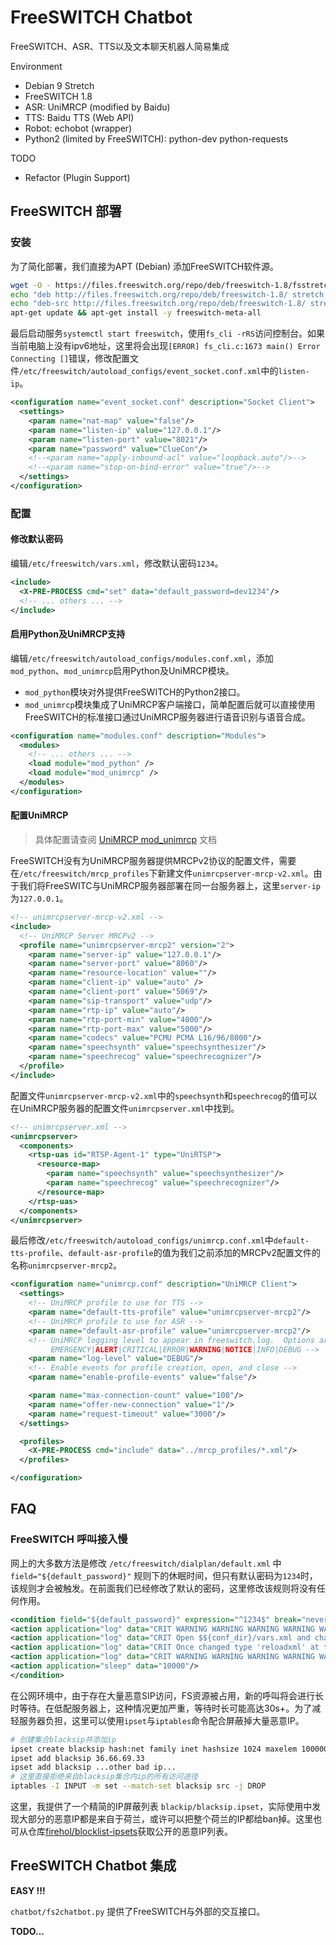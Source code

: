 # FreeSWITCH Chatbot

FreeSWITCH、ASR、TTS以及文本聊天机器人简易集成

Environment

- Debian 9 Stretch
- FreeSWITCH 1.8
- ASR: UniMRCP (modified by Baidu)
- TTS: Baidu TTS (Web API)
- Robot: echobot (wrapper)
- Python2 (limited by FreeSWITCH): python-dev python-requests

TODO

- Refactor (Plugin Support)

## FreeSWITCH 部署

### 安装

为了简化部署，我们直接为APT (Debian) 添加FreeSWITCH软件源。
```sh
wget -O - https://files.freeswitch.org/repo/deb/freeswitch-1.8/fsstretch-archive-keyring.asc | apt-key add -
echo "deb http://files.freeswitch.org/repo/deb/freeswitch-1.8/ stretch main" > /etc/apt/sources.list.d/freeswitch.list
echo "deb-src http://files.freeswitch.org/repo/deb/freeswitch-1.8/ stretch main" >> /etc/apt/sources.list.d/freeswitch.list
apt-get update && apt-get install -y freeswitch-meta-all
```

最后启动服务`systemctl start freeswitch`，使用`fs_cli -rRS`访问控制台。如果当前电脑上没有ipv6地址，这里将会出现`[ERROR] fs_cli.c:1673 main() Error Connecting []`错误，修改配置文件`/etc/freeswitch/autoload_configs/event_socket.conf.xml`中的`listen-ip`。
```xml
<configuration name="event_socket.conf" description="Socket Client">   
  <settings> 
    <param name="nat-map" value="false"/>
    <param name="listen-ip" value="127.0.0.1"/>
    <param name="listen-port" value="8021"/>
    <param name="password" value="ClueCon"/>
    <!--<param name="apply-inbound-acl" value="loopback.auto"/>-->
    <!--<param name="stop-on-bind-error" value="true"/>-->
  </settings>
</configuration>
```

### 配置

#### 修改默认密码

编辑`/etc/freeswitch/vars.xml`，修改默认密码`1234`。
```xml
<include>
  <X-PRE-PROCESS cmd="set" data="default_password=dev1234"/>
  <!-- ... others ... -->
</include>
```

#### 启用Python及UniMRCP支持
编辑`/etc/freeswitch/autoload_configs/modules.conf.xml`，添加`mod_python`、`mod_unimrcp`启用Python及UniMRCP模块。

- `mod_python`模块对外提供FreeSWITCH的Python2接口。
- `mod_unimrcp`模块集成了UniMRCP客户端接口，简单配置后就可以直接使用FreeSWITCH的标准接口通过UniMRCP服务器进行语音识别与语音合成。

```xml
<configuration name="modules.conf" description="Modules">
  <modules>
    <!-- ... others ... -->
    <load module="mod_python" />
    <load module="mod_unimrcp" />
  </modules>
</configuration>
```

#### 配置UniMRCP

>  具体配置请查阅 [UniMRCP mod_unimrcp](https://freeswitch.org/confluence/display/FREESWITCH/mod_unimrcp) 文档

FreeSWITCH没有为UniMRCP服务器提供MRCPv2协议的配置文件，需要在`/etc/freeswitch/mrcp_profiles`下新建文件`unimrcpserver-mrcp-v2.xml`。由于我们将FreeSWITC与UniMRCP服务器部署在同一台服务器上，这里`server-ip`为`127.0.0.1`。

```xml
<!-- unimrcpserver-mrcp-v2.xml -->
<include>
  <!-- UniMRCP Server MRCPv2 -->
  <profile name="unimrcpserver-mrcp2" version="2">
    <param name="server-ip" value="127.0.0.1"/>
    <param name="server-port" value="8060"/>
    <param name="resource-location" value=""/>
    <param name="client-ip" value="auto" />
    <param name="client-port" value="5069"/>
    <param name="sip-transport" value="udp"/>
    <param name="rtp-ip" value="auto"/>
    <param name="rtp-port-min" value="4000"/>
    <param name="rtp-port-max" value="5000"/>
    <param name="codecs" value="PCMU PCMA L16/96/8000"/>
    <param name="speechsynth" value="speechsynthesizer"/>
    <param name="speechrecog" value="speechrecognizer"/>
  </profile>
</include>
```

配置文件`unimrcpserver-mrcp-v2.xml`中的`speechsynth`和`speechrecog`的值可以在UniMRCP服务器的配置文件`unimrcpserver.xml`中找到。

```xml
<!-- unimrcpserver.xml -->
<unimrcpserver>
  <components>
    <rtsp-uas id="RTSP-Agent-1" type="UniRTSP">
      <resource-map>
        <param name="speechsynth" value="speechsynthesizer"/>
        <param name="speechrecog" value="speechrecognizer"/>
      </resource-map>
    </rtsp-uas>
  </components>
</unimrcpserver>
```

最后修改`/etc/freeswitch/autoload_configs/unimrcp.conf.xml`中`default-tts-profile`、`default-asr-profile`的值为我们之前添加的MRCPv2配置文件的名称`unimrcpserver-mrcp2`。

```xml
<configuration name="unimrcp.conf" description="UniMRCP Client">
  <settings>
    <!-- UniMRCP profile to use for TTS -->
    <param name="default-tts-profile" value="unimrcpserver-mrcp2"/>
    <!-- UniMRCP profile to use for ASR -->
    <param name="default-asr-profile" value="unimrcpserver-mrcp2"/>
    <!-- UniMRCP logging level to appear in freeswitch.log.  Options are:
         EMERGENCY|ALERT|CRITICAL|ERROR|WARNING|NOTICE|INFO|DEBUG -->
    <param name="log-level" value="DEBUG"/>
    <!-- Enable events for profile creation, open, and close -->
    <param name="enable-profile-events" value="false"/>

    <param name="max-connection-count" value="100"/>
    <param name="offer-new-connection" value="1"/>
    <param name="request-timeout" value="3000"/>
  </settings>

  <profiles>
    <X-PRE-PROCESS cmd="include" data="../mrcp_profiles/*.xml"/>
  </profiles>

</configuration>
```


## FAQ

### FreeSWITCH 呼叫接入慢

网上的大多数方法是修改 `/etc/freeswitch/dialplan/default.xml` 中 `field="${default_password}"` 规则下的休眠时间，但只有默认密码为`1234`时，该规则才会被触发。在前面我们已经修改了默认的密码，这里修改该规则将没有任何作用。

```xml
<condition field="${default_password}" expression="^1234$" break="never">
<action application="log" data="CRIT WARNING WARNING WARNING WARNING WARNING WARNING WARNING WARNING WARNING "/>
<action application="log" data="CRIT Open $${conf_dir}/vars.xml and change the default_password."/>
<action application="log" data="CRIT Once changed type 'reloadxml' at the console."/>
<action application="log" data="CRIT WARNING WARNING WARNING WARNING WARNING WARNING WARNING WARNING WARNING "/>
<action application="sleep" data="10000"/>
</condition>
```

在公网环境中，由于存在大量恶意SIP访问，FS资源被占用，新的呼叫将会进行长时等待。在低配服务器上，这种情况更加严重，等待时长可能高达30s+。为了减轻服务器负担，这里可以使用`ipset`与`iptables`命令配合屏蔽掉大量恶意IP。

```sh
# 创建集合blacksip并添加ip
ipset create blacksip hash:net family inet hashsize 1024 maxelem 1000000
ipset add blacksip 36.66.69.33
ipset add blacksip ...other bad ip...
# 这里直接拒绝来自blacksip集合内ip的所有访问途径
iptables -I INPUT -m set --match-set blacksip src -j DROP
```

这里，我提供了一个精简的IP屏蔽列表 `blackip/blacksip.ipset`，实际使用中发现大部分的恶意IP都是来自于荷兰，或许可以把整个荷兰的IP都给ban掉。这里也可从仓库[firehol/blocklist-ipsets](https://github.com/firehol/blocklist-ipsets)获取公开的恶意IP列表。



## FreeSWITCH Chatbot 集成

**EASY !!!**

`chatbot/fs2chatbot.py` 提供了FreeSWITCH与外部的交互接口。

**TODO...**
